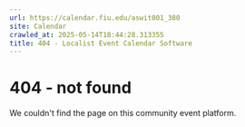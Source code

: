 ```yaml
---
url: https://calendar.fiu.edu/aswit001_380
site: Calendar
crawled_at: 2025-05-14T18:44:28.313355
title: 404 - Localist Event Calendar Software
---
```


# 404 - not found
We couldn't find the page on this community event platform.
